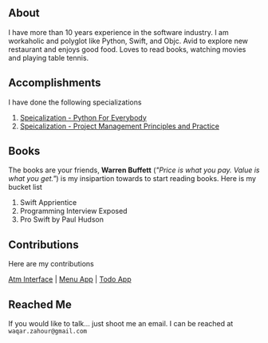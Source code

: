 ## About
I have more than 10 years experience in the software industry. I am workaholic and polyglot 
like Python, Swift, and Objc. Avid to explore new restaurant and enjoys good food. Loves to
read books, watching movies and playing table tennis.

## Accomplishments

I have done the following specializations

1. [Speicalization - Python For Everybody](https://www.coursera.org/account/accomplishments/specialization/3ZBEFD44Z87F)
2. [Speicalization - Project Management Principles and Practice](https://www.coursera.org/account/accomplishments/specialization/W2DZA278KPMA)

## Books

The books are your friends, **Warren Buffett** (_"Price is what you pay. Value is what you get."_) is my insipartion towards to start reading books. Here is my bucket list

1. Swift Apprientice
2. Programming Interview Exposed
3. Pro Swift by Paul Hudson

## Contributions

Here are my contributions

[Atm Interface](https://github.com/WaqarZahour/Atm-Machine) | [Menu App](https://github.com/WaqarZahour/MenuApp) | [Todo App](https://github.com/WaqarZahour/ToDo-App)

## Reached Me	

If you would like to talk... just shoot me an email. I can be reached 
at `waqar.zahour@gmail.com`
